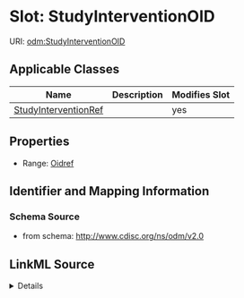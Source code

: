 # Slot: StudyInterventionOID

URI: [odm:StudyInterventionOID](http://www.cdisc.org/ns/odm/v2.0/StudyInterventionOID)



<!-- no inheritance hierarchy -->




## Applicable Classes

| Name | Description | Modifies Slot |
| --- | --- | --- |
[StudyInterventionRef](StudyInterventionRef.md) |  |  yes  |







## Properties

* Range: [Oidref](Oidref.md)





## Identifier and Mapping Information







### Schema Source


* from schema: http://www.cdisc.org/ns/odm/v2.0




## LinkML Source

<details>
```yaml
name: StudyInterventionOID
from_schema: http://www.cdisc.org/ns/odm/v2.0
rank: 1000
alias: StudyInterventionOID
domain_of:
- StudyInterventionRef
range: oidref

```
</details>